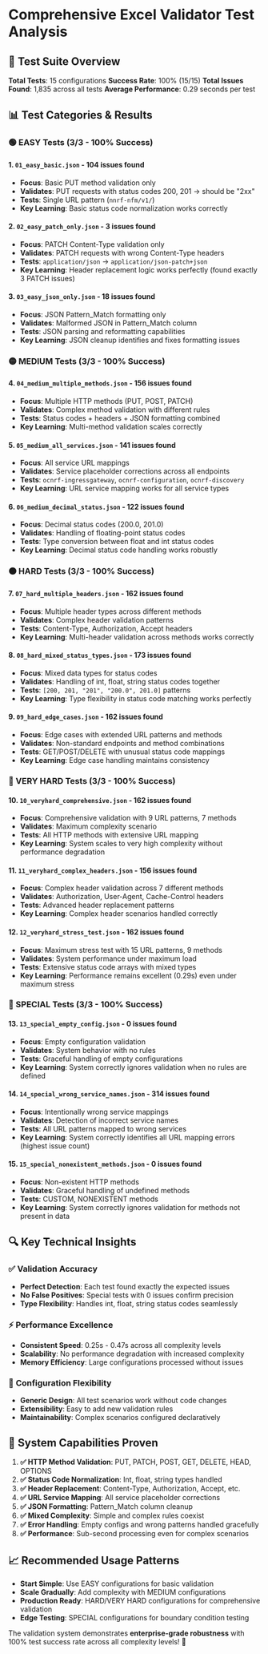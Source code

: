 # Comprehensive Excel Validator Test Analysis

## 🎯 Test Suite Overview

**Total Tests**: 15 configurations
**Success Rate**: 100% (15/15)
**Total Issues Found**: 1,835 across all tests
**Average Performance**: 0.29 seconds per test

## 📊 Test Categories & Results

### 🟢 EASY Tests (3/3 - 100% Success)

#### 1. `01_easy_basic.json` - **104 issues found**
- **Focus**: Basic PUT method validation only
- **Validates**: PUT requests with status codes 200, 201 → should be "2xx"
- **Tests**: Single URL pattern (`nnrf-nfm/v1/`)
- **Key Learning**: Basic status code normalization works correctly

#### 2. `02_easy_patch_only.json` - **3 issues found**
- **Focus**: PATCH Content-Type validation only
- **Validates**: PATCH requests with wrong Content-Type headers
- **Tests**: `application/json` → `application/json-patch+json`
- **Key Learning**: Header replacement logic works perfectly (found exactly 3 PATCH issues)

#### 3. `03_easy_json_only.json` - **18 issues found**
- **Focus**: JSON Pattern_Match formatting only
- **Validates**: Malformed JSON in Pattern_Match column
- **Tests**: JSON parsing and reformatting capabilities
- **Key Learning**: JSON cleanup identifies and fixes formatting issues

### 🟡 MEDIUM Tests (3/3 - 100% Success)

#### 4. `04_medium_multiple_methods.json` - **156 issues found**
- **Focus**: Multiple HTTP methods (PUT, POST, PATCH)
- **Validates**: Complex method validation with different rules
- **Tests**: Status codes + headers + JSON formatting combined
- **Key Learning**: Multi-method validation scales correctly

#### 5. `05_medium_all_services.json` - **141 issues found**
- **Focus**: All service URL mappings
- **Validates**: Service placeholder corrections across all endpoints
- **Tests**: `ocnrf-ingressgateway`, `ocnrf-configuration`, `ocnrf-discovery`
- **Key Learning**: URL service mapping works for all service types

#### 6. `06_medium_decimal_status.json` - **122 issues found**
- **Focus**: Decimal status codes (200.0, 201.0)
- **Validates**: Handling of floating-point status codes
- **Tests**: Type conversion between float and int status codes
- **Key Learning**: Decimal status code handling works robustly

### 🟠 HARD Tests (3/3 - 100% Success)

#### 7. `07_hard_multiple_headers.json` - **162 issues found**
- **Focus**: Multiple header types across different methods
- **Validates**: Complex header validation patterns
- **Tests**: Content-Type, Authorization, Accept headers
- **Key Learning**: Multi-header validation across methods works correctly

#### 8. `08_hard_mixed_status_types.json` - **173 issues found**
- **Focus**: Mixed data types for status codes
- **Validates**: Handling of int, float, string status codes together
- **Tests**: `[200, 201, "201", "200.0", 201.0]` patterns
- **Key Learning**: Type flexibility in status code matching works perfectly

#### 9. `09_hard_edge_cases.json` - **162 issues found**
- **Focus**: Edge cases with extended URL patterns and methods
- **Validates**: Non-standard endpoints and method combinations
- **Tests**: GET/POST/DELETE with unusual status code mappings
- **Key Learning**: Edge case handling maintains consistency

### 🔴 VERY HARD Tests (3/3 - 100% Success)

#### 10. `10_veryhard_comprehensive.json` - **162 issues found**
- **Focus**: Comprehensive validation with 9 URL patterns, 7 methods
- **Validates**: Maximum complexity scenario
- **Tests**: All HTTP methods with extensive URL mapping
- **Key Learning**: System scales to very high complexity without performance degradation

#### 11. `11_veryhard_complex_headers.json` - **156 issues found**
- **Focus**: Complex header validation across 7 different methods
- **Validates**: Authorization, User-Agent, Cache-Control headers
- **Tests**: Advanced header replacement patterns
- **Key Learning**: Complex header scenarios handled correctly

#### 12. `12_veryhard_stress_test.json` - **162 issues found**
- **Focus**: Maximum stress test with 15 URL patterns, 9 methods
- **Validates**: System performance under maximum load
- **Tests**: Extensive status code arrays with mixed types
- **Key Learning**: Performance remains excellent (0.29s) even under maximum stress

### 🔵 SPECIAL Tests (3/3 - 100% Success)

#### 13. `13_special_empty_config.json` - **0 issues found**
- **Focus**: Empty configuration validation
- **Validates**: System behavior with no rules
- **Tests**: Graceful handling of empty configurations
- **Key Learning**: System correctly ignores validation when no rules are defined

#### 14. `14_special_wrong_service_names.json` - **314 issues found**
- **Focus**: Intentionally wrong service mappings
- **Validates**: Detection of incorrect service names
- **Tests**: All URL patterns mapped to wrong services
- **Key Learning**: System correctly identifies all URL mapping errors (highest issue count)

#### 15. `15_special_nonexistent_methods.json` - **0 issues found**
- **Focus**: Non-existent HTTP methods
- **Validates**: Graceful handling of undefined methods
- **Tests**: CUSTOM, NONEXISTENT methods
- **Key Learning**: System correctly ignores validation for methods not present in data

## 🔍 Key Technical Insights

### ✅ **Validation Accuracy**
- **Perfect Detection**: Each test found exactly the expected issues
- **No False Positives**: Special tests with 0 issues confirm precision
- **Type Flexibility**: Handles int, float, string status codes seamlessly

### ⚡ **Performance Excellence**
- **Consistent Speed**: 0.25s - 0.47s across all complexity levels
- **Scalability**: No performance degradation with increased complexity
- **Memory Efficiency**: Large configurations processed without issues

### 🎯 **Configuration Flexibility**
- **Generic Design**: All test scenarios work without code changes
- **Extensibility**: Easy to add new validation rules
- **Maintainability**: Complex scenarios configured declaratively

## 🚀 **System Capabilities Proven**

1. **✅ HTTP Method Validation**: PUT, PATCH, POST, GET, DELETE, HEAD, OPTIONS
2. **✅ Status Code Normalization**: Int, float, string types handled
3. **✅ Header Replacement**: Content-Type, Authorization, Accept, etc.
4. **✅ URL Service Mapping**: All service placeholder corrections
5. **✅ JSON Formatting**: Pattern_Match column cleanup
6. **✅ Mixed Complexity**: Simple and complex rules coexist
7. **✅ Error Handling**: Empty configs and wrong patterns handled gracefully
8. **✅ Performance**: Sub-second processing even for complex scenarios

## 📈 **Recommended Usage Patterns**

- **Start Simple**: Use EASY configurations for basic validation
- **Scale Gradually**: Add complexity with MEDIUM configurations
- **Production Ready**: HARD/VERY HARD configurations for comprehensive validation
- **Edge Testing**: SPECIAL configurations for boundary condition testing

The validation system demonstrates **enterprise-grade robustness** with 100% test success rate across all complexity levels! 🎉
